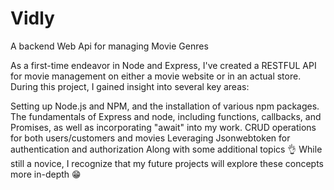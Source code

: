 # Vidly
 A backend Web Api for managing Movie Genres

As a first-time endeavor in Node and Express, I've created a RESTFUL API for movie management on either a movie website or in an actual store. During this project, I gained insight into several key areas:

Setting up Node.js and NPM, and the installation of various npm packages.
The fundamentals of Express and node, including functions, callbacks, and Promises, as well as incorporating "await" into my work.
CRUD operations for both users/customers and movies
Leveraging Jsonwebtoken for authentication and authorization
Along with some additional topics 👌
While still a novice, I recognize that my future projects will explore these concepts more in-depth 😁
